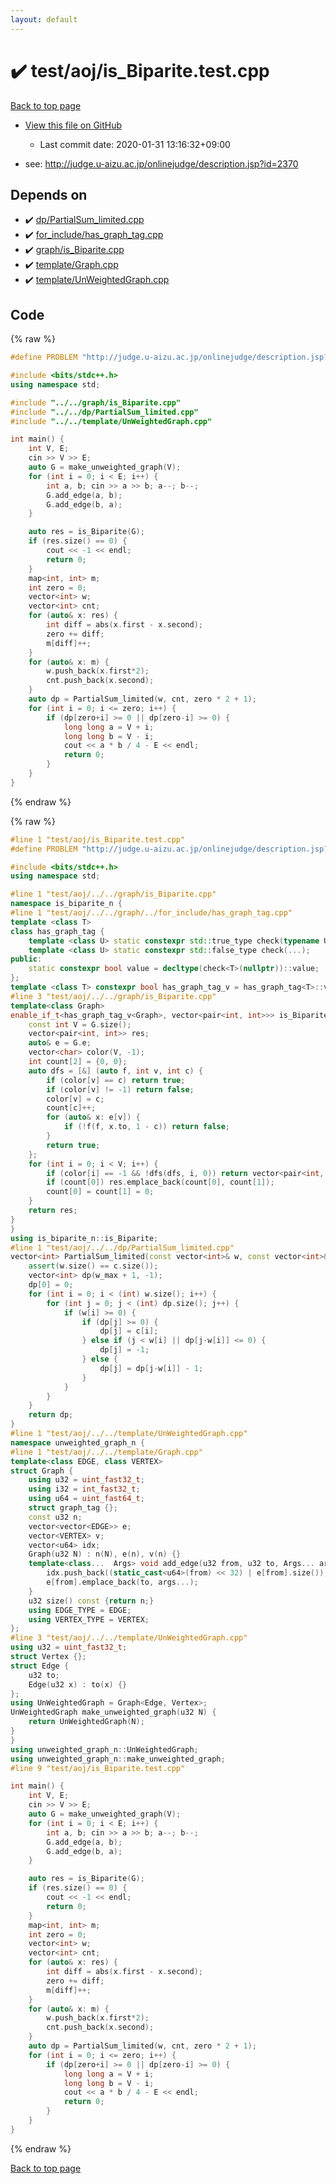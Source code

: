 ```yaml
---
layout: default
---
```


<!-- mathjax config similar to math.stackexchange -->
<script type="text/javascript" async
  src="https://cdnjs.cloudflare.com/ajax/libs/mathjax/2.7.5/MathJax.js?config=TeX-MML-AM_CHTML">
</script>
<script type="text/x-mathjax-config">
  MathJax.Hub.Config({
    TeX: { equationNumbers: { autoNumber: "AMS" }},
    tex2jax: {
      inlineMath: [ ['$','$'] ],
      processEscapes: true
    },
    "HTML-CSS": { matchFontHeight: false },
    displayAlign: "left",
    displayIndent: "2em"
  });
</script>

<script type="text/javascript" src="https://cdnjs.cloudflare.com/ajax/libs/jquery/3.4.1/jquery.min.js"></script>
<script src="https://cdn.jsdelivr.net/npm/jquery-balloon-js@1.1.2/jquery.balloon.min.js" integrity="sha256-ZEYs9VrgAeNuPvs15E39OsyOJaIkXEEt10fzxJ20+2I=" crossorigin="anonymous"></script>
<script type="text/javascript" src="../../../assets/js/copy-button.js"></script>
<link rel="stylesheet" href="../../../assets/css/copy-button.css" />


# :heavy_check_mark: test/aoj/is_Biparite.test.cpp

<a href="../../../index.html">Back to top page</a>

* <a href="{{ site.github.repository_url }}/blob/master/test/aoj/is_Biparite.test.cpp">View this file on GitHub</a>
    - Last commit date: 2020-01-31 13:16:32+09:00


* see: <a href="http://judge.u-aizu.ac.jp/onlinejudge/description.jsp?id=2370">http://judge.u-aizu.ac.jp/onlinejudge/description.jsp?id=2370</a>


## Depends on

* :heavy_check_mark: <a href="../../../library/dp/PartialSum_limited.cpp.html">dp/PartialSum_limited.cpp</a>
* :heavy_check_mark: <a href="../../../library/for_include/has_graph_tag.cpp.html">for_include/has_graph_tag.cpp</a>
* :heavy_check_mark: <a href="../../../library/graph/is_Biparite.cpp.html">graph/is_Biparite.cpp</a>
* :heavy_check_mark: <a href="../../../library/template/Graph.cpp.html">template/Graph.cpp</a>
* :heavy_check_mark: <a href="../../../library/template/UnWeightedGraph.cpp.html">template/UnWeightedGraph.cpp</a>


## Code

<a id="unbundled"></a>
{% raw %}
```cpp
#define PROBLEM "http://judge.u-aizu.ac.jp/onlinejudge/description.jsp?id=2370"

#include <bits/stdc++.h>
using namespace std;

#include "../../graph/is_Biparite.cpp"
#include "../../dp/PartialSum_limited.cpp"
#include "../../template/UnWeightedGraph.cpp"

int main() {
	int V, E;
	cin >> V >> E;
	auto G = make_unweighted_graph(V); 
	for (int i = 0; i < E; i++) {
		int a, b; cin >> a >> b; a--; b--;
		G.add_edge(a, b);
		G.add_edge(b, a);
	}

	auto res = is_Biparite(G);
	if (res.size() == 0) {
		cout << -1 << endl;
		return 0;
	}
	map<int, int> m;
	int zero = 0;
	vector<int> w;
	vector<int> cnt;
	for (auto& x: res) {
		int diff = abs(x.first - x.second);
		zero += diff;
		m[diff]++;
	}
	for (auto& x: m) {
		w.push_back(x.first*2);
		cnt.push_back(x.second);
	}
	auto dp = PartialSum_limited(w, cnt, zero * 2 + 1);
	for (int i = 0; i <= zero; i++) {
		if (dp[zero+i] >= 0 || dp[zero-i] >= 0) {
			long long a = V + i;
			long long b = V - i;
			cout << a * b / 4 - E << endl;
			return 0;
		}
	}
}
```
{% endraw %}

<a id="bundled"></a>
{% raw %}
```cpp
#line 1 "test/aoj/is_Biparite.test.cpp"
#define PROBLEM "http://judge.u-aizu.ac.jp/onlinejudge/description.jsp?id=2370"

#include <bits/stdc++.h>
using namespace std;

#line 1 "test/aoj/../../graph/is_Biparite.cpp"
namespace is_biparite_n {
#line 1 "test/aoj/../../graph/../for_include/has_graph_tag.cpp"
template <class T>
class has_graph_tag {
	template <class U> static constexpr std::true_type check(typename U::graph_tag*);
	template <class U> static constexpr std::false_type check(...);
public:
	static constexpr bool value = decltype(check<T>(nullptr))::value;
};
template <class T> constexpr bool has_graph_tag_v = has_graph_tag<T>::value;
#line 3 "test/aoj/../../graph/is_Biparite.cpp"
template<class Graph>
enable_if_t<has_graph_tag_v<Graph>, vector<pair<int, int>>> is_Biparite(Graph& G) {
	const int V = G.size();
	vector<pair<int, int>> res;
	auto& e = G.e;
	vector<char> color(V, -1);
	int count[2] = {0, 0};
	auto dfs = [&] (auto f, int v, int c) {
		if (color[v] == c) return true;
		if (color[v] != -1) return false;
		color[v] = c;
		count[c]++;
		for (auto& x: e[v]) {
			if (!f(f, x.to, 1 - c)) return false;
		}
		return true;
	};
	for (int i = 0; i < V; i++) {
		if (color[i] == -1 && !dfs(dfs, i, 0)) return vector<pair<int, int>>(0);
		if (count[0]) res.emplace_back(count[0], count[1]);
		count[0] = count[1] = 0;
	}
	return res;
}
}
using is_biparite_n::is_Biparite;
#line 1 "test/aoj/../../dp/PartialSum_limited.cpp"
vector<int> PartialSum_limited(const vector<int>& w, const vector<int>& c, int w_max) {
	assert(w.size() == c.size());
	vector<int> dp(w_max + 1, -1);
	dp[0] = 0;
	for (int i = 0; i < (int) w.size(); i++) {
		for (int j = 0; j < (int) dp.size(); j++) {
			if (w[i] >= 0) {
				if (dp[j] >= 0) {
					dp[j] = c[i];
				} else if (j < w[i] || dp[j-w[i]] <= 0) {
					dp[j] = -1;
				} else {
					dp[j] = dp[j-w[i]] - 1;
				}
			}
		}
	}
	return dp;
}
#line 1 "test/aoj/../../template/UnWeightedGraph.cpp"
namespace unweighted_graph_n {
#line 1 "test/aoj/../../template/Graph.cpp"
template<class EDGE, class VERTEX>
struct Graph {
	using u32 = uint_fast32_t;
	using i32 = int_fast32_t;
	using u64 = uint_fast64_t;
	struct graph_tag {};
	const u32 n;
	vector<vector<EDGE>> e;
	vector<VERTEX> v;
	vector<u64> idx;
	Graph(u32 N) : n(N), e(n), v(n) {}
	template<class...  Args> void add_edge(u32 from, u32 to, Args... args) {
		idx.push_back((static_cast<u64>(from) << 32) | e[from].size());
		e[from].emplace_back(to, args...);
	}
	u32 size() const {return n;}
	using EDGE_TYPE = EDGE;
	using VERTEX_TYPE = VERTEX;
};
#line 3 "test/aoj/../../template/UnWeightedGraph.cpp"
using u32 = uint_fast32_t;
struct Vertex {};
struct Edge {
	u32 to;
	Edge(u32 x) : to(x) {}
};
using UnWeightedGraph = Graph<Edge, Vertex>;
UnWeightedGraph make_unweighted_graph(u32 N) {
	return UnWeightedGraph(N);
}
}
using unweighted_graph_n::UnWeightedGraph;
using unweighted_graph_n::make_unweighted_graph;
#line 9 "test/aoj/is_Biparite.test.cpp"

int main() {
	int V, E;
	cin >> V >> E;
	auto G = make_unweighted_graph(V); 
	for (int i = 0; i < E; i++) {
		int a, b; cin >> a >> b; a--; b--;
		G.add_edge(a, b);
		G.add_edge(b, a);
	}

	auto res = is_Biparite(G);
	if (res.size() == 0) {
		cout << -1 << endl;
		return 0;
	}
	map<int, int> m;
	int zero = 0;
	vector<int> w;
	vector<int> cnt;
	for (auto& x: res) {
		int diff = abs(x.first - x.second);
		zero += diff;
		m[diff]++;
	}
	for (auto& x: m) {
		w.push_back(x.first*2);
		cnt.push_back(x.second);
	}
	auto dp = PartialSum_limited(w, cnt, zero * 2 + 1);
	for (int i = 0; i <= zero; i++) {
		if (dp[zero+i] >= 0 || dp[zero-i] >= 0) {
			long long a = V + i;
			long long b = V - i;
			cout << a * b / 4 - E << endl;
			return 0;
		}
	}
}

```
{% endraw %}

<a href="../../../index.html">Back to top page</a>

